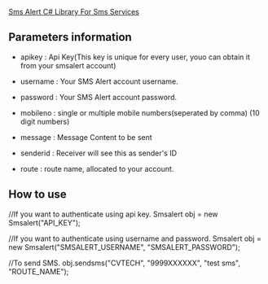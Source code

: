 [Sms Alert C# Library For Sms Services](https://smsalert.co.in/)

## Parameters information

* apikey : Api Key(This key is unique for every user, youo can obtain it from your smsalert account)

* username : Your SMS Alert account username.

* password : Your SMS Alert account password.

* mobileno : single or multiple mobile numbers(seperated by comma) (10 digit numbers)

* message : Message Content to be sent

* senderid : Receiver will see this as sender's ID

* route : route name, allocated to your account.


## How to use  
//If you want to authenticate using api key.
Smsalert obj = new Smsalert("API_KEY");

//If you want to authenticate using username and password.
Smsalert obj = new Smsalert("SMSALERT_USERNAME", "SMSALERT_PASSWORD");

//To send SMS.
obj.sendsms("CVTECH", "9999XXXXXX", "test sms", "ROUTE_NAME");
